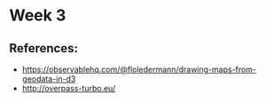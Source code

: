 # Week 3

## References:

- https://observablehq.com/@floledermann/drawing-maps-from-geodata-in-d3
- http://overpass-turbo.eu/
